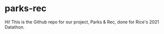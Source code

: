 # parks-rec

Hi! This is the Github repo for our project, Parks & Rec, done for Rice's 2021 Datathon.
